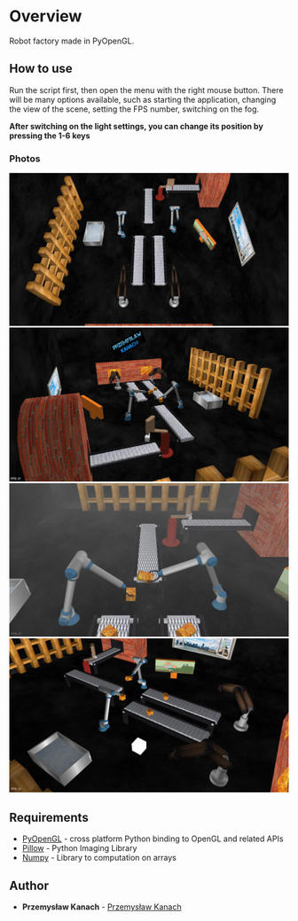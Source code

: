 # Overview

Robot factory made in PyOpenGL.

## How to use

Run the script first, then open the menu with the right mouse button. There will be many options available, such as starting the application, changing the view of the scene, setting the FPS number, switching on the fog. 

**After switching on the light settings, you can change its position by pressing the 1-6 keys**

### Photos

![Photo 1](/Pictures/1.png)
![Photo 2](/Pictures/2.png)
![Photo 3](/Pictures/3.png)
![Photo 4](/Pictures/4.png)

## Requirements

* [PyOpenGL](http://pyopengl.sourceforge.net) - cross platform Python binding to OpenGL and related APIs
* [Pillow](https://pillow.readthedocs.io/en/stable/) - Python Imaging Library
* [Numpy](http://www.numpy.org) - Library to computation on arrays

## Author

* **Przemysław Kanach** - [Przemysław Kanach](https://github.com/Przemoo16)
